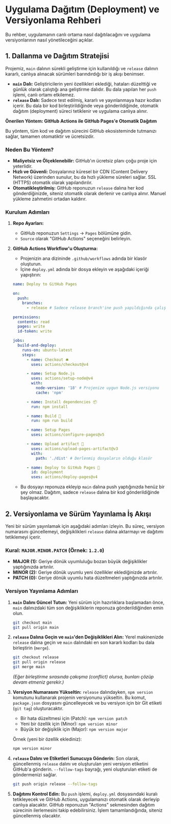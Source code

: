 # Uygulama Dağıtım (Deployment) ve Versiyonlama Rehberi

Bu rehber, uygulamanın canlı ortama nasıl dağıtılacağını ve uygulama versiyonlarının nasıl yönetileceğini açıklar.

## 1. Dallanma ve Dağıtım Stratejisi

Projemiz, `main` dalının sürekli geliştirme için kullanıldığı ve `release` dalının kararlı, canlıya alınacak sürümleri barındırdığı bir iş akışı benimser.

-   **`main` Dalı:** Geliştiricilerin yeni özellikleri eklediği, hataları düzelttiği ve günlük olarak çalıştığı ana geliştirme dalıdır. Bu dala yapılan her `push` işlemi, canlı ortamı etkilemez.
-   **`release` Dalı:** Sadece test edilmiş, kararlı ve yayınlanmaya hazır kodları içerir. Bu dala bir kod birleştirildiğinde veya gönderildiğinde, otomatik dağıtım (deployment) süreci tetiklenir ve uygulama canlıya alınır.

**Önerilen Yöntem: GitHub Actions ile GitHub Pages'e Otomatik Dağıtım**

Bu yöntem, tüm kod ve dağıtım sürecini GitHub ekosisteminde tutmanızı sağlar, tamamen otomatiktir ve ücretsizdir.

### Neden Bu Yöntem?
- **Maliyetsiz ve Ölçeklenebilir:** GitHub'ın ücretsiz planı çoğu proje için yeterlidir.
- **Hızlı ve Güvenli:** Dosyalarınız küresel bir CDN (Content Delivery Network) üzerinden sunulur, bu da hızlı yükleme süreleri sağlar. SSL (HTTPS) otomatik olarak yapılandırılır.
- **Otomatikleştirilmiş:** GitHub reponuzun `release` dalına her kod gönderdiğinizde, siteniz otomatik olarak derlenir ve canlıya alınır. Manuel yükleme zahmetini ortadan kaldırır.

### Kurulum Adımları

1.  **Repo Ayarları:**
    - GitHub reponuzun `Settings` -> `Pages` bölümüne gidin.
    - `Source` olarak "GitHub Actions" seçeneğini belirleyin.

2.  **GitHub Actions Workflow'u Oluşturma:**
    - Projenizin ana dizininde `.github/workflows` adında bir klasör oluşturun.
    - İçine `deploy.yml` adında bir dosya ekleyin ve aşağıdaki içeriği yapıştırın:

    ```yaml
    name: Deploy to GitHub Pages

    on:
      push:
        branches:
          - release # Sadece release branch'ine push yapıldığında çalışır

    permissions:
      contents: read
      pages: write
      id-token: write

    jobs:
      build-and-deploy:
        runs-on: ubuntu-latest
        steps:
          - name: Checkout 🛎️
            uses: actions/checkout@v4

          - name: Setup Node.js
            uses: actions/setup-node@v4
            with:
              node-version: '18' # Projenize uygun Node.js versiyonu
              cache: 'npm'

          - name: Install dependencies 📦
            run: npm install

          - name: Build 🔧
            run: npm run build

          - name: Setup Pages
            uses: actions/configure-pages@v5

          - name: Upload artifact 🚀
            uses: actions/upload-pages-artifact@v3
            with:
              path: './dist' # Derlenmiş dosyaların olduğu klasör

          - name: Deploy to GitHub Pages 🚀
            id: deployment
            uses: actions/deploy-pages@v4
    ```
    - Bu dosyayı reponuza ekleyip `main` dalına push yaptığınızda henüz bir şey olmaz. Dağıtım, sadece `release` dalına bir kod gönderildiğinde başlayacaktır.

## 2. Versiyonlama ve Sürüm Yayınlama İş Akışı

Yeni bir sürüm yayınlamak için aşağıdaki adımları izleyin. Bu süreç, versiyon numarasını güncellemeyi, değişiklikleri `release` dalına aktarmayı ve dağıtımı tetiklemeyi içerir.

### Kural: `MAJOR.MINOR.PATCH` (Örnek: `1.2.0`)
- **MAJOR (1):** Geriye dönük uyumluluğu bozan büyük değişiklikler yaptığınızda artırılır.
- **MINOR (2):** Geriye dönük uyumlu yeni özellikler eklediğinizde artırılır.
- **PATCH (0):** Geriye dönük uyumlu hata düzeltmeleri yaptığınızda artırılır.

### Versiyon Yayınlama Adımları

1.  **`main` Dalını Güncel Tutun:**
    Yeni sürüm için hazırlıklara başlamadan önce, `main` dalınızdaki tüm son değişikliklerin reponuza gönderildiğinden emin olun.
    ```bash
    git checkout main
    git pull origin main
    ```

2.  **`release` Dalına Geçin ve `main`'den Değişiklikleri Alın:**
    Yerel makinenizde `release` dalına geçin ve `main` dalındaki en son kararlı kodları bu dala birleştirin (`merge`).
    ```bash
    git checkout release
    git pull origin release
    git merge main
    ```
    *(Eğer birleştirme sırasında çakışma (conflict) olursa, bunları çözüp devam etmeniz gerekir.)*

3.  **Versiyon Numarasını Yükseltin:**
    `release` dalındayken, `npm version` komutunu kullanarak projenin versiyonunu yükseltin. Bu komut, `package.json` dosyasını güncelleyecek ve bu versiyon için bir Git etiketi (`git tag`) oluşturacaktır.

    -   Bir hata düzeltmesi için (Patch): `npm version patch`
    -   Yeni bir özellik için (Minor): `npm version minor`
    -   Büyük bir değişiklik için (Major): `npm version major`

    Örnek (yeni bir özellik eklediniz):
    ```bash
    npm version minor
    ```

4.  **`release` Dalını ve Etiketleri Sunucuya Gönderin:**
    Son olarak, güncellenmiş `release` dalını ve oluşturulan yeni versiyon etiketini GitHub'a gönderin. `--follow-tags` bayrağı, yeni oluşturulan etiketi de göndermenizi sağlar.
    ```bash
    git push origin release --follow-tags
    ```

5.  **Dağıtımı Kontrol Edin:**
    Bu `push` işlemi, `deploy.yml` dosyasındaki kuralı tetikleyecek ve GitHub Actions, uygulamanızı otomatik olarak derleyip canlıya alacaktır. GitHub reponuzun "Actions" sekmesinden dağıtım sürecinin ilerlemesini takip edebilirsiniz. İşlem tamamlandığında, siteniz güncellenmiş olacaktır.
